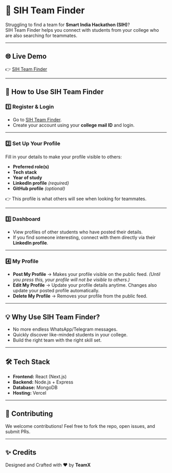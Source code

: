 # 🚀 SIH Team Finder  

Struggling to find a team for **Smart India Hackathon (SIH)**?  
SIH Team Finder helps you connect with students from your college who are also searching for teammates.  

---

## 🌐 Live Demo  
👉 [SIH Team Finder](https://teamfront-xi.vercel.app/)  

---

## 📖 How to Use SIH Team Finder  

### 1️⃣ Register & Login  
- Go to [SIH Team Finder](https://teamfront-xi.vercel.app/).  
- Create your account using your **college mail ID** and login.  

---

### 2️⃣ Set Up Your Profile  
Fill in your details to make your profile visible to others:  
- **Preferred role(s)**  
- **Tech stack**  
- **Year of study**  
- **LinkedIn profile** *(required)*  
- **GitHub profile** *(optional)*  

👉 This profile is what others will see when looking for teammates.  

---

### 3️⃣ Dashboard  
- View profiles of other students who have posted their details.  
- If you find someone interesting, connect with them directly via their **LinkedIn profile**.  

---

### 4️⃣ My Profile  
- **Post My Profile** → Makes your profile visible on the public feed. *(Until you press this, your profile will not be visible to others.)*  
- **Edit My Profile** → Update your profile details anytime. Changes also update your posted profile automatically.  
- **Delete My Profile** → Removes your profile from the public feed.  

---

## 💡 Why Use SIH Team Finder?  
- No more endless WhatsApp/Telegram messages.  
- Quickly discover like-minded students in your college.  
- Build the right team with the right skill set.  

---

## 🛠️ Tech Stack  
- **Frontend:** React (Next.js)  
- **Backend:** Node.js + Express  
- **Database:** MongoDB  
- **Hosting:** Vercel  

---

## 🤝 Contributing  
We welcome contributions! Feel free to fork the repo, open issues, and submit PRs.  

---

## ✨ Credits  
Designed and Crafted with ❤️ by **TeamX**
